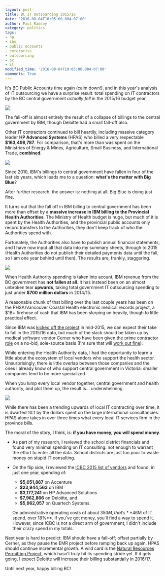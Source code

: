 ```yaml
---
layout: post
title: BC IT Outsourcing 2015/16
date: '2016-08-04T10:05:00.004-07:00'
author: Paul Ramsey
category: politics
tags:
- hp
- ibm
- public accounts
- enterprise
- outsourcing
- bc
- it
modified_time: '2016-08-04T10:05:00.004-07:00'
comments: True
---
```


It's BC Public Accounts time again (calm down!), and in this year's analysis of IT outsourcing we have a surprise result: total spending on IT contractors by the BC central government *actually fell* in the 2015/16 budget year.

<img src="https://docs.google.com/spreadsheets/d/1K-1uC0GJ9Nb9OqR4_y3nK3NcTwHUFOS6kVDb16AjOhk/pubchart?oid=4&format=image" />

The fall-off is almost entirely the result of a collapse of billings to the central government by IBM, though Deloitte had a small fall-off also. 

Other IT contractors continued to bill heartily, including massive category leader **HP Advanced Systems** (HPAS) who billed a very respectable **$163,499,787**. For comparison, that's more than was spent on the Ministries of Energy & Mines, Agriculture, Small Business, and International Trade, **combined**.

<img src="https://docs.google.com/spreadsheets/d/1K-1uC0GJ9Nb9OqR4_y3nK3NcTwHUFOS6kVDb16AjOhk/pubchart?oid=2&format=image" />

Since 2010, IBM's billings to central government have fallen in four of the last six years, which leads me to a question: **what's the matter with Big Blue**?

After further research, the answer is: nothing at all. Big Blue is doing just fine.

It turns out that the fall off in IBM billing to central government has been more than offset by a **massive increase in IBM billing to the Provincial Health Authorities**.  The Ministry of Health budget is huge, but much of it is spent by the Health Authorities, and the provincial public accounts only record transfers to the Authorities, they don't keep track of who the Authorities spend with.

Fortunately, the Authorities also have to publish annual financial statements, and I have now input all that data into my summary sheets, through to 2015 (Health Authorities do not publish their detailed payments data until the fall, so I am one year behind until then). The results are, frankly, staggering.

<img src="https://docs.google.com/spreadsheets/d/1K-1uC0GJ9Nb9OqR4_y3nK3NcTwHUFOS6kVDb16AjOhk/pubchart?oid=907865086&format=image" />

When Health Authority spending is taken into acount, IBM revenue from the BC government has **not fallen at all**. It has instead been on an almost unbroken tear **upwards**, taking total government IT outsourcing spending to just under **$700 million dollars** in 2014/15.

A reasonable chunk of that billing over the last couple years has been on the PHSA/Vancouver Coastal Health electronic medical records project, a $1B+ firehose of cash that IBM has been slurping on heavily, though to little practical effect. 

Since IBM was [kicked off the project](http://www.canhealth.com/blog/cerner-to-take-charge-of-bc-ehr-project/) in mid-2015, we can expect their take to fall in the 2015/16 data, but much of the slack should be taken up by medical software vendor [Cerner](http://www.cerner.com/) who have been [given the prime contractor role](http://vancouversun.com/news/staff-blogs/breaking-news-health-minister-says-he-read-riot-act-to-it-leaders-over-megaproject-problems-ibm-out-cerner-in) on a no-bid, sole-source basis (I'm sure that will [work out fine](http://blogs.wsj.com/cio/2012/06/26/kansas-hospitals-failed-emr-project-shows-peril-of-vendor-relations-gone-bad/)).

While entering the Health Authority data, I had the opportunity to learn a little about the ecosystem of local vendors who support the health sector. Unsurprisingly, there is little overlap between those companies and the ones I already know of who support central government in Victoria: smaller companies tend to be more specialized. 

When you lump every local vendor together, central government and health authority, and plot them up, the result is... underwhelming.

<img src="https://docs.google.com/spreadsheets/d/1K-1uC0GJ9Nb9OqR4_y3nK3NcTwHUFOS6kVDb16AjOhk/pubchart?oid=2086826175&format=image" />

While there has been a trending upwards of local IT contracting over time, it is dwarfed 10:1 by the dollars spent on the large international consultancies. HPAS alone takes in over three times what every local IT services firm in the province bills.

The moral of the story, I think, is: **if you have money, you will spend money**. 

* As part of my research, I reviewed the school district financials and found very minimal spending on IT consulting: not enough to warrant the effort to enter all the data. School districts are just too poor to waste money on stupid IT consulting.
* On the flip side, I reviewed the [ICBC 2015 list of vendors](http://www.icbc.com/about-icbc/company-info/Documents/Statement-of-financial-info-2015.pdf) and found, in just one year, spending of:
    
  * **$5,051,887** on Accenture
  * **$23,944,563** on IBM
  * **$3,177,241** on HP Advanced Solutions
  * **$7,962,866** on Deloitte, and
  * **$5,962,057** on Quartech Systems.

  On administrative operating costs of about $350M, that's **$46M of IT spend, over 18%**. If you've got money, you'll find a way to spend it. However, since ICBC is not a direct arm of government, I didn't include their crazy spend in my totals.
  
Next year is hard to predict: IBM should have a fall-off; offset partially by Cerner, as they pause the EMR project before ramping back up again. HPAS should continue incremental growth. A wild card is the [Natural Resources Permitting Project](/2016/05/nrpp-on-time-budget.html), which hasn't truly hit its spending stride yet. If it gets going, I expect Deloitte will increase their billing substantially in 2016/17.

Until next year, happy billing BC!
